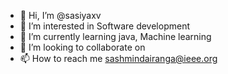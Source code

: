 - 👋 Hi, I’m @sasiyaxv
- 👀 I’m interested in Software development
- 🌱 I’m currently learning java, Machine learning
- 💞️ I’m looking to collaborate on 
- 📫 How to reach me sashmindairanga@ieee.org

<!---
sasiyaxv/sasiyaxv is a ✨ special ✨ repository because its `README.md` (this file) appears on your GitHub profile.
You can click the Preview link to take a look at your changes.
--->
